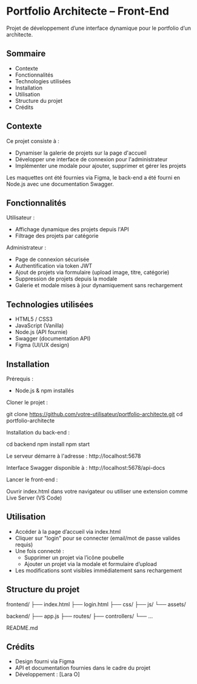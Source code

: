 # Portfolio Architecte – Front-End

Projet de développement d’une interface dynamique pour le portfolio d’un architecte.

## Sommaire

- Contexte
- Fonctionnalités
- Technologies utilisées
- Installation
- Utilisation
- Structure du projet
- Crédits

## Contexte

Ce projet consiste à :

- Dynamiser la galerie de projets sur la page d'accueil
- Développer une interface de connexion pour l'administrateur
- Implémenter une modale pour ajouter, supprimer et gérer les projets

Les maquettes ont été fournies via Figma, le back-end a été fourni en Node.js avec une documentation Swagger.

## Fonctionnalités

Utilisateur :

- Affichage dynamique des projets depuis l'API
- Filtrage des projets par catégorie

Administrateur :

- Page de connexion sécurisée
- Authentification via token JWT
- Ajout de projets via formulaire (upload image, titre, catégorie)
- Suppression de projets depuis la modale
- Galerie et modale mises à jour dynamiquement sans rechargement

## Technologies utilisées

- HTML5 / CSS3
- JavaScript (Vanilla)
- Node.js (API fournie)
- Swagger (documentation API)
- Figma (UI/UX design)

## Installation

Prérequis :

- Node.js & npm installés

Cloner le projet :

git clone https://github.com/votre-utilisateur/portfolio-architecte.git
cd portfolio-architecte

Installation du back-end :

cd backend
npm install
npm start

Le serveur démarre à l'adresse : http://localhost:5678

Interface Swagger disponible à : http://localhost:5678/api-docs

Lancer le front-end :

Ouvrir index.html dans votre navigateur ou utiliser une extension comme Live Server (VS Code)

## Utilisation

- Accéder à la page d’accueil via index.html
- Cliquer sur "login" pour se connecter (email/mot de passe valides requis)
- Une fois connecté :
  - Supprimer un projet via l’icône poubelle
  - Ajouter un projet via la modale et formulaire d’upload
- Les modifications sont visibles immédiatement sans rechargement

## Structure du projet

frontend/
├── index.html
├── login.html
├── css/
├── js/
└── assets/

backend/
├── app.js
├── routes/
├── controllers/
└── ...

README.md

## Crédits

- Design fourni via Figma
- API et documentation fournies dans le cadre du projet
- Développement : [Lara O]
